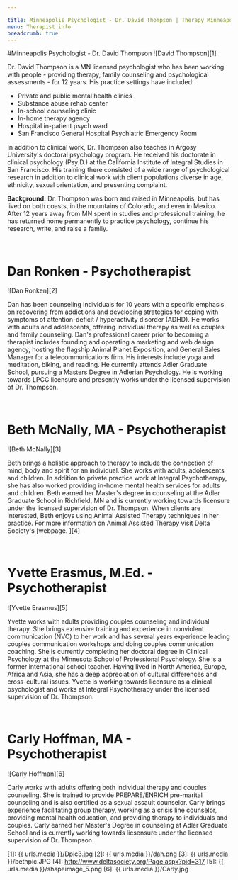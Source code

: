 ```yaml
---

title: Minneapolis Psychologist - Dr. David Thompson | Therapy Minneapolis - Integral Psychotherapy
menu: Therapist info
breadcrumb: true
---
```


#Minneapolis Psychologist - Dr. David Thompson
![David Thompson][1]

Dr. David Thompson is a MN licensed psychologist who has been working with people - providing therapy, family counseling and psychological assessments - for 12 years. His practice settings have included:

*   Private and public mental health clinics
*   Substance abuse rehab center
*   In-school counseling clinic
*   In-home therapy agency
*   Hospital in-patient psych ward
*   San Francisco General Hospital Psychiatric Emergency Room

In addition to clinical work, Dr. Thompson also teaches in Argosy University's doctoral psychology program. He received his doctorate in clinical psychology (Psy.D.) at the California Institute of Integral Studies in San Francisco. His training there consisted of a wide range of psychological research in addition to clinical work with client populations diverse in age, ethnicity, sexual orientation, and presenting complaint.

**Background:**
Dr. Thompson was born and raised in Minneapolis, but has lived on both coasts, in the mountains of Colorado, and even in Mexico. After 12 years away from MN spent in studies and professional training, he has returned home permanently to practice psychology, continue his research, write, and raise a family.

&nbsp;

# Dan Ronken - Psychotherapist

![Dan Ronken][2]

Dan has been counseling individuals for 10 years with a specific emphasis on recovering from addictions and developing strategies for coping with symptoms of attention-deficit / hyperactivity disorder (ADHD). He works with adults and adolescents, offering individual therapy as well as couples and family counseling.  Dan's professional career prior to becoming a therapist includes founding and operating a marketing and web design agency, hosting the flagship Animal Planet Exposition, and General Sales Manager for a telecommunications firm. His interests include yoga and meditation, biking, and reading. He currently attends Adler Graduate School, pursuing a Masters Degree in Adlerian Psychology.  He is working towards LPCC licensure and presently works under the licensed supervision of Dr. Thompson.

&nbsp;

# Beth McNally, MA - Psychotherapist

![Beth McNally][3]

Beth brings a holistic approach to therapy to include the connection of mind, body and spirit for an individual.  She works with adults, adolescents and children.  In addition to private practice work at Integral Psychotherapy, she has also worked providing in-home mental health services for adults and children.  Beth earned her Master's degree in counseling at the Adler Graduate School in Richfield, MN and is currently working towards licensure under the licensed supervision of Dr. Thompson.  When clients are interested, Beth enjoys using Animal Assisted Therapy techniques in her practice.  For more information on Animal Assisted Therapy visit Delta Society's [webpage. ][4]

&nbsp;

# Yvette Erasmus, M.Ed. - Psychotherapist

![Yvette Erasmus][5]

Yvette works with adults providing couples counseling and individual therapy.  She brings extensive training and experience in nonviolent communication (NVC) to her work and has several years experience leading couples communication workshops and doing couples communication coaching.  She is currently completing her doctoral degree in Clinical Psychology at the Minnesota School of Professional Psychology.  She is a former international school teacher.  Having lived in North America, Europe, Africa and Asia, she has a deep appreciation of cultural differences and cross-cultural issues.  Yvette is working towards licensure as a clinical psychologist and works at Integral Psychotherapy under the licensed supervision of Dr. Thompson.

&nbsp;

# Carly Hoffman, MA - Psychotherapist

![Carly Hoffman][6]

Carly works with adults offering both individual therapy and couples counseling.  She is trained to provide PREPARE/ENRICH pre-marital counseling and is also certified as a sexual assault counselor.  Carly brings experience facilitating group therapy, working as a crisis line counselor, providing mental health education, and providing therapy to individuals and couples.  Carly earned her Master's Degree in counseling at Adler Graduate School and is currently working towards licsensure under the licensed supervision of Dr. Thompson.

 [1]: {{ urls.media }}/Dpic3.jpg
 [2]: {{ urls.media }}/dan.png
 [3]: {{ urls.media }}/bethpic.JPG
 [4]: http://www.deltasociety.org/Page.aspx?pid=317
 [5]: {{ urls.media }}/shapeimage_5.png
 [6]: {{ urls.media }}/Carly.jpg